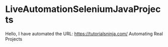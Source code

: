 # LiveAutomationSeleniumJavaProjects
Hello, 
I have automated the URL: https://tutorialsninja.com/
Automating Real Projects 
